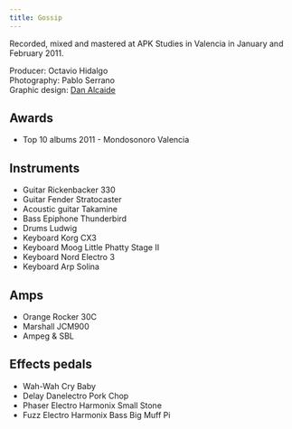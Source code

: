 ```yaml
---
title: Gossip
---
```


Recorded, mixed and mastered at APK Studies in Valencia in January and February 2011.

Producer: Octavio Hidalgo<br>
Photography: Pablo Serrano<br>
Graphic design: [Dan Alcaide](https://www.danalcaide.com)<br>

## Awards

- Top 10 albums 2011 - Mondosonoro Valencia

## Instruments

- Guitar Rickenbacker 330
- Guitar Fender Stratocaster
- Acoustic guitar Takamine
- Bass Epiphone Thunderbird
- Drums Ludwig
- Keyboard Korg CX3
- Keyboard Moog Little Phatty Stage II
- Keyboard Nord Electro 3
- Keyboard Arp Solina

## Amps

- Orange Rocker 30C
- Marshall JCM900
- Ampeg & SBL

## Effects pedals

- Wah-Wah Cry Baby
- Delay Danelectro Pork Chop
- Phaser Electro Harmonix Small Stone
- Fuzz Electro Harmonix Bass Big Muff Pi
